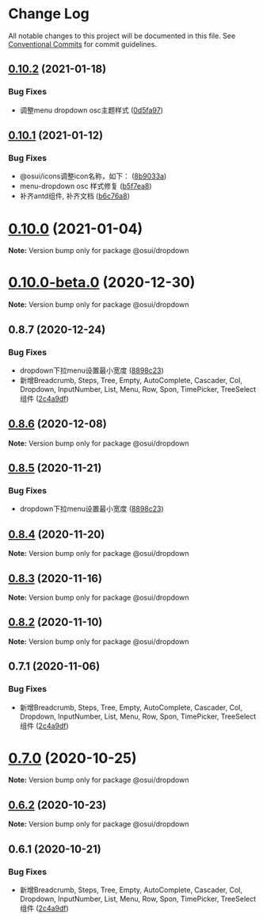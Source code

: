 # Change Log

All notable changes to this project will be documented in this file.
See [Conventional Commits](https://conventionalcommits.org) for commit guidelines.

## [0.10.2](https://gitee.com/gitee-fe/osui/tree/master/compare/@osui/dropdown@0.10.1...@osui/dropdown@0.10.2) (2021-01-18)


### Bug Fixes

* 调整menu dropdown osc主题样式 ([0d5fa97](https://gitee.com/gitee-fe/osui/tree/master/commits/0d5fa97a317b88e454ef3347030fac059a3bc4c8))





## [0.10.1](https://gitee.com/gitee-fe/osui/tree/master/compare/@osui/dropdown@0.10.0...@osui/dropdown@0.10.1) (2021-01-12)


### Bug Fixes

* @osui/icons调整icon名称，如下： ([8b9033a](https://gitee.com/gitee-fe/osui/tree/master/commits/8b9033af14f14ebae853692523739ca22c64123a))
* menu-dropdown osc 样式修复 ([b5f7ea8](https://gitee.com/gitee-fe/osui/tree/master/commits/b5f7ea8d2e8df8f7468fa969c20102fcce03bbe6))
* 补齐antd组件, 补齐文档 ([b6c76a8](https://gitee.com/gitee-fe/osui/tree/master/commits/b6c76a864b121479e151a97e926546f3370d0aed))





# [0.10.0](https://gitee.com/gitee-fe/osui/tree/master/compare/@osui/dropdown@0.10.0-beta.0...@osui/dropdown@0.10.0) (2021-01-04)

**Note:** Version bump only for package @osui/dropdown





# [0.10.0-beta.0](https://gitee.com/gitee-fe/osui/tree/master/compare/@osui/dropdown@0.8.7...@osui/dropdown@0.10.0-beta.0) (2020-12-30)

**Note:** Version bump only for package @osui/dropdown





## 0.8.7 (2020-12-24)


### Bug Fixes

* dropdown下拉menu设置最小宽度 ([8898c23](https://gitee.com/gitee-fe/osui/tree/master/commits/8898c2378ca47ddeb330e48b43c9190b4f656e27))
* 新增Breadcrumb, Steps, Tree, Empty, AutoComplete, Cascader, Col, Dropdown, InputNumber, List, Menu, Row, Spon, TimePicker, TreeSelect 组件 ([2c4a9df](https://gitee.com/gitee-fe/osui/tree/master/commits/2c4a9df6af2a0283da7027a20043b0ccebceb2c4))





## [0.8.6](https://gitee.com/gitee-fe/osui/tree/master/compare/@osui/dropdown@0.8.5...@osui/dropdown@0.8.6) (2020-12-08)

**Note:** Version bump only for package @osui/dropdown





## [0.8.5](https://gitee.com/gitee-fe/osui/tree/master/compare/@osui/dropdown@0.8.4...@osui/dropdown@0.8.5) (2020-11-21)


### Bug Fixes

* dropdown下拉menu设置最小宽度 ([8898c23](https://gitee.com/gitee-fe/osui/tree/master/commits/8898c2378ca47ddeb330e48b43c9190b4f656e27))





## [0.8.4](https://gitee.com/gitee-fe/osui/tree/master/compare/@osui/dropdown@0.8.3...@osui/dropdown@0.8.4) (2020-11-20)

**Note:** Version bump only for package @osui/dropdown





## [0.8.3](https://gitee.com/gitee-fe/osui/tree/master/compare/@osui/dropdown@0.8.2...@osui/dropdown@0.8.3) (2020-11-16)

**Note:** Version bump only for package @osui/dropdown





## [0.8.2](https://gitee.com/gitee-fe/osui/tree/master/compare/@osui/dropdown@0.6.2...@osui/dropdown@0.8.2) (2020-11-10)

**Note:** Version bump only for package @osui/dropdown





## 0.7.1 (2020-11-06)


### Bug Fixes

* 新增Breadcrumb, Steps, Tree, Empty, AutoComplete, Cascader, Col, Dropdown, InputNumber, List, Menu, Row, Spon, TimePicker, TreeSelect 组件 ([2c4a9df](https://gitee.com/gitee-fe/osui/tree/master/commits/2c4a9df6af2a0283da7027a20043b0ccebceb2c4))





# [0.7.0](https://gitee.com/gitee-fe/osui/tree/master/compare/@osui/dropdown@0.6.2...@osui/dropdown@0.7.0) (2020-10-25)

**Note:** Version bump only for package @osui/dropdown





## [0.6.2](https://gitee.com/gitee-fe/osui/tree/master/compare/@osui/dropdown@0.6.1...@osui/dropdown@0.6.2) (2020-10-23)

**Note:** Version bump only for package @osui/dropdown





## 0.6.1 (2020-10-21)


### Bug Fixes

* 新增Breadcrumb, Steps, Tree, Empty, AutoComplete, Cascader, Col, Dropdown, InputNumber, List, Menu, Row, Spon, TimePicker, TreeSelect 组件 ([2c4a9df](https://gitee.com/gitee-fe/osui/tree/master/commits/2c4a9df6af2a0283da7027a20043b0ccebceb2c4))
